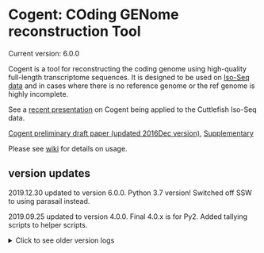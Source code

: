 # Cogent: COding GENome reconstruction Tool

Current version: 6.0.0

Cogent is a tool for reconstructing the coding genome using high-quality full-length transcriptome sequences. It is designed to be used on [Iso-Seq data](https://github.com/PacificBiosciences/cDNA_primer/wiki) and in cases where there is no reference genome or the ref genome is highly incomplete. 

See a [recent presentation](https://www.dropbox.com/s/mn6hwhguh0pqceu/20160106_Cogent_developers_conference_slides_Cuttlefish.pdf?dl=0) on Cogent being applied to the Cuttlefish Iso-Seq data. 

[Cogent preliminary draft paper (updated 2016Dec version)](https://www.dropbox.com/s/kz0gi7qg0w82k9a/20161026_Cogent_manuscript_forGitHub.pdf?dl=0), [Supplementary](https://www.dropbox.com/s/37412o8glvnfhf9/20161026_Cogent_ManuscriptPlusSupplement_forGitHub.pdf?dl=0)

Please see [wiki](https://github.com/Magdoll/Cogent/wiki) for details on usage.


## version updates

2019.12.30 updated to version 6.0.0. Python 3.7 version! Switched off SSW to using parasail instead.

2019.09.25 updated to version 4.0.0. Final 4.0.x is for Py2. Added tallying scripts to helper scripts.

<details>
   <summary>Click to see older version logs</summary>
   
    2018.10.30 updated to version 3.9. added `--dun_trim_sequence` option to reconstruct and also fixed GFF.py
    
    2018.10.15 updated to version 3.8. fix `sam_to_gff3.py` indentation
    
    2018.10.12 updated to version 3.7. reconstruct now will accept kmer size `-k` greater than 200.
    
    2018.05.21 updated to version 3.5. Fixed bug for reachability.
    
    2018.05.14 updated to version 3.4. Fixed bug for not adding weights in `find_bubbles()`.
    
    2018.04.16 updated to version 3.2. Fixed edge case in untangling homopolymer.
    
    2018.03.09 updated to version 3.1. Replaced all GMAP with minimap2!! Rest of the algorithm remains same, but selection of final cogent2 (from cogent.fa) now can be different. Increased cogent -> cogent2 selection stringency to >= 98% cov AND >= 98% identity.
    
    2017.10.23 updated to version 2.1. Fixed test. 
    
    2017.07.24 updated to version 2.0. MAJOR CHANGE in adding preclustering as an option to speed up family finding.
    
    2017.06.21 updated to version 1.9. Fixed LP solver bug from multiple optimal solutions. Added `--output_prefix` to append to cogent2 IDs. 
    
    2017.03.06  updated to version 1.7. Automatically removed GMAP DBs to reduce space usage. Recursive handling of large inputs (combine/post-combine).
    
    2017.01.11  updated to version 1.6. Fixed the changes in test.
    
    2016.11.22  updated to version 1.5. Added auto k-mer size increment (up to k=200) in cycle detection.
    
    2016.10.20  updated to version 1.4. Added features that detects cycles and tries to update k-mers to larger sizes to accommodate for that. Also found a bug in bubble detection that caused errors. Both are fixed.
    
    2016.03.30  updated to version 1.3. Important bug in `splice_graph.contract_sinks` fixed where it previously was accidentally contracting sinks with predecessors that had multiple outgoing edges, which causes incorrect reconstructions in cases where there are a lot of isoforms with alternative 3' ends.
    
    2016.03.21  updated to version 1.2. Fixed more minor bugs related to edge cases esp caused by non-obvious graph cycles.
    
    2016.03.02  updated to version 1.1. Found several cases where border cases caused program crash. Fixed.

</details>
